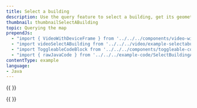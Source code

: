 ```yaml
---
title: Select a building
description: Use the query feature to select a building, get its geometry and draw a polygon highlighting it.
thumbnail: thumbnailSelectABuilding
topic: Querying the map
prependJs:
  - "import { VideoWithDeviceFrame } from '../../../components/video-with-device-frame'"
  - "import videoSelectABuilding from '../../../video/example-selectabuilding.mp4'"
  - "import ToggleableCodeBlock from '../../../components/toggleable-code-block'"
  - "import { rawJavaCode } from '../../../example-code/SelectBuildingActivity.js'"
contentType: example
language:
- Java
---
```


{{
  <VideoWithDeviceFrame
    videoFile={videoSelectABuilding}
    rotation="vertical"
    device="pixel-2"
  />
}}

<!-- Any notes about this example would go here.  -->

{{
  <ToggleableCodeBlock
    java={rawJavaCode}
  />
}}

